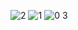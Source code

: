 ![2](https://github.com/user-attachments/assets/42635918-0f94-4789-bd66-3f63a7a1d779)
![1](https://github.com/user-attachments/assets/a01e2a9a-101b-45dd-a119-5949b18fe064)
![0 3](https://github.com/user-attachments/assets/6e9895e0-d91e-4930-bbd8-d3543e00de93)
